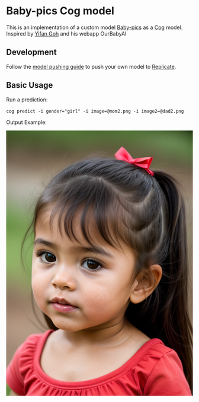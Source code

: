 # Baby-pics Cog model

This is an implementation of a custom model [Baby-pics](https://huggingface.co/microsoft/phi-2) as a [Cog](https://github.com/replicate/cog) model. Inspired by [Yifan Goh](https://twitter.com/imgyf) and his webapp OurBabyAI

## Development

Follow the [model pushing guide](https://replicate.com/docs/guides/push-a-model) to push your own model to [Replicate](https://replicate.com).

## Basic Usage

Run a prediction:

    cog predict -i gender="girl" -i image=@mom2.png -i image2=@dad2.png

Output Example:

![girl](output.png)